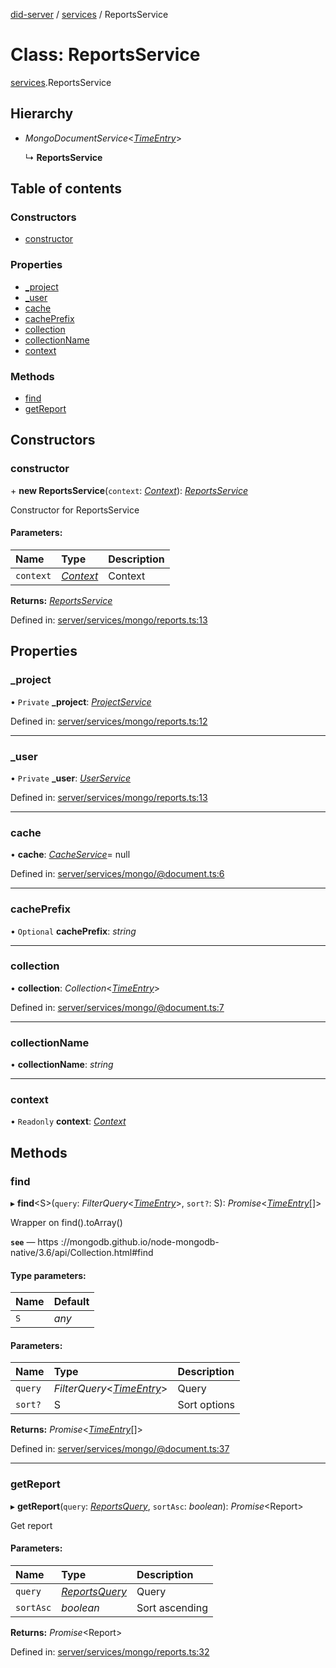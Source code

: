[did-server](../README.md) / [services](../modules/services.md) / ReportsService

# Class: ReportsService

[services](../modules/services.md).ReportsService

## Hierarchy

* *MongoDocumentService*<[*TimeEntry*](graphql.timeentry.md)\>

  ↳ **ReportsService**

## Table of contents

### Constructors

- [constructor](services.reportsservice.md#constructor)

### Properties

- [\_project](services.reportsservice.md#_project)
- [\_user](services.reportsservice.md#_user)
- [cache](services.reportsservice.md#cache)
- [cachePrefix](services.reportsservice.md#cacheprefix)
- [collection](services.reportsservice.md#collection)
- [collectionName](services.reportsservice.md#collectionname)
- [context](services.reportsservice.md#context)

### Methods

- [find](services.reportsservice.md#find)
- [getReport](services.reportsservice.md#getreport)

## Constructors

### constructor

\+ **new ReportsService**(`context`: [*Context*](graphql_context.context.md)): [*ReportsService*](services.reportsservice.md)

Constructor for ReportsService

#### Parameters:

Name | Type | Description |
:------ | :------ | :------ |
`context` | [*Context*](graphql_context.context.md) | Context    |

**Returns:** [*ReportsService*](services.reportsservice.md)

Defined in: [server/services/mongo/reports.ts:13](https://github.com/Puzzlepart/did/blob/dev/server/services/mongo/reports.ts#L13)

## Properties

### \_project

• `Private` **\_project**: [*ProjectService*](services.projectservice.md)

Defined in: [server/services/mongo/reports.ts:12](https://github.com/Puzzlepart/did/blob/dev/server/services/mongo/reports.ts#L12)

___

### \_user

• `Private` **\_user**: [*UserService*](services.userservice.md)

Defined in: [server/services/mongo/reports.ts:13](https://github.com/Puzzlepart/did/blob/dev/server/services/mongo/reports.ts#L13)

___

### cache

• **cache**: [*CacheService*](services_cache.cacheservice.md)= null

Defined in: [server/services/mongo/@document.ts:6](https://github.com/Puzzlepart/did/blob/dev/server/services/mongo/@document.ts#L6)

___

### cachePrefix

• `Optional` **cachePrefix**: *string*

___

### collection

• **collection**: *Collection*<[*TimeEntry*](graphql.timeentry.md)\>

Defined in: [server/services/mongo/@document.ts:7](https://github.com/Puzzlepart/did/blob/dev/server/services/mongo/@document.ts#L7)

___

### collectionName

• **collectionName**: *string*

___

### context

• `Readonly` **context**: [*Context*](graphql_context.context.md)

## Methods

### find

▸ **find**<S\>(`query`: *FilterQuery*<[*TimeEntry*](graphql.timeentry.md)\>, `sort?`: S): *Promise*<[*TimeEntry*](graphql.timeentry.md)[]\>

Wrapper on find().toArray()

**`see`** — https ://mongodb.github.io/node-mongodb-native/3.6/api/Collection.html#find

#### Type parameters:

Name | Default |
:------ | :------ |
`S` | *any* |

#### Parameters:

Name | Type | Description |
:------ | :------ | :------ |
`query` | *FilterQuery*<[*TimeEntry*](graphql.timeentry.md)\> | Query   |
`sort?` | S | Sort options    |

**Returns:** *Promise*<[*TimeEntry*](graphql.timeentry.md)[]\>

Defined in: [server/services/mongo/@document.ts:37](https://github.com/Puzzlepart/did/blob/dev/server/services/mongo/@document.ts#L37)

___

### getReport

▸ **getReport**(`query`: [*ReportsQuery*](graphql.reportsquery.md), `sortAsc`: *boolean*): *Promise*<Report\>

Get report

#### Parameters:

Name | Type | Description |
:------ | :------ | :------ |
`query` | [*ReportsQuery*](graphql.reportsquery.md) | Query   |
`sortAsc` | *boolean* | Sort ascending    |

**Returns:** *Promise*<Report\>

Defined in: [server/services/mongo/reports.ts:32](https://github.com/Puzzlepart/did/blob/dev/server/services/mongo/reports.ts#L32)
